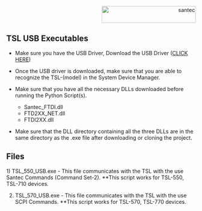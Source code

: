 <p align="right"> <a href="https://www.santec.com/jp/" target="_blank" rel="noreferrer"> <img src="https://www.santec.com/dcms_media/image/common_logo01.png" alt="santec" 
  width="250" height="45"/> </a> </p>


<h2>TSL USB Executables</h2>

- Make sure you have the USB Driver, Download the USB Driver ([CLICK HERE](https://downloads.santec.com/files/downloadfile/6dbd36cd-a29e-4ca0-a894-8ba4e4fdf0c5))

- Once the USB driver is downloaded, make sure that you are able to recognize the TSL-(model) in the System Device Manager.

- Make sure that you have all the necessary DLLs downloaded before running the Python Script(s).
    - Santec_FTDI.dll
    - FTD2XX_NET.dll
    - FTDI2XX.dll

- Make sure that the DLL directory containing all the three DLLs are in the same directory as the .exe file after downloading or cloning the project.


<h2>Files</h2>
1) TSL_550_USB.exe  -  This file communicates with the TSL with the use Santec Commands (Command Set-2).
**This script works for TSL-550, TSL-710 devices.

2) TSL_570_USB.exe  -  This file communicates with the TSL with the use SCPI Commands.
**This script works for TSL-570, TSL-770 devices.